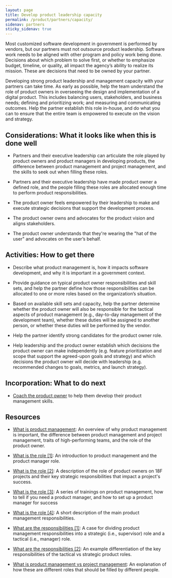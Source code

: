 ```yaml
---
layout: page
title: Develop product leadership capacity
permalink: /product/partners/capacity/
sidenav: partners
sticky_sidenav: true
---
```


Most customized software development in government is performed by vendors, but our partners must not outsource product leadership. Software work needs to be aligned with other program and policy work being done. Decisions about which problem to solve first, or whether to emphasize budget, timeline, or quality, all impact the agency’s ability to realize its mission. These are decisions that need to be owned by your partner.

Developing strong product leadership and management capacity with your partners can take time. As early as possible, help the team understand the role of product owners in overseeing the design and implementation of a digital product. This includes balancing users, stakeholders, and business needs; defining and prioritizing work; and measuring and communicating outcomes. Help the partner establish this role in-house, and do what you can to ensure that the entire team is empowered to execute on the vision and strategy.

## Considerations: What it looks like when this is done well

- Partners and their executive leadership can articulate the role played by product owners and product managers in developing products, the difference between product management and project management, and the skills to seek out when filling these roles.

- Partners and their executive leadership have made product owner a defined role, and the people filling these roles are allocated enough time to perform product responsibilities.

- The product owner feels empowered by their leadership to make and execute strategic decisions that support the development process.

- The product owner owns and advocates for the product vision and aligns stakeholders.

- The product owner understands that they're wearing the "hat of the user" and advocates on the user’s behalf.

## Activities: How to get there

- Describe what product management is, how it impacts software development, and why it is important in a government context.

- Provide guidance on typical product owner responsibilities and skill sets, and help the partner define how those responsibilities can be allocated to one or more roles based on the organization’s situation.

- Based on available skill sets and capacity, help the partner determine whether the product owner will also be responsible for the tactical aspects of product management (e.g., day-to-day management of the development team), whether these duties will be assigned to another person, or whether these duties will be performed by the vendor.

- Help the partner identify strong candidates for the product owner role.

- Help leadership and the product owner establish which decisions the product owner can make independently (e.g. feature prioritization and scope that support the agreed-upon goals and strategy) and which decisions the product owner will decide with leadership (e.g. recommended changes to goals, metrics, and launch strategy).

## Incorporation: What to do next

- [Coach the product owner]({{site.baseurl}}/partners/coach/) to help them develop their product management skills.

## Resources

- [What is product management](https://github.com/18F/CAMD-resources/blob/master/Week%201_%20People%20and%20Process.pdf): An overview of why product management is important, the difference between product management and project management, traits of high-performing teams, and the role of the product owner.

- [What is the role [1]](https://docs.google.com/presentation/d/11BJruGCyGBTM6ErrwZopKHfPsm2sr7-sjhst91dMz3Q/edit#slide=id.g25a3797646_0_404): An introduction to product management and the product manager role.

- [What is the role [2]](https://18f.gsa.gov/2018/04/17/so-youre-a-product-owner/): A description of the role of product owners on 18F projects and their key strategic responsibilities that impact a project's success.

- [What is the role [3]](https://drive.google.com/drive/folders/0BzZVmD5fX0bwNWFoSnpSQVdYQ2c): A series of trainings on product management, how to tell if you need a product manager, and how to set up a product manager for success

- [What is the role [4]](https://docs.google.com/document/d/1DLly2B1_WdKYfQVVleQgSh-Xc31q6j92fP3KOJNlpIc/edit): A short description of the main product management responsibilities.

- [What are the responsibilities [1]](https://docs.google.com/document/d/1YJYFlUte6hbhSoDRRjdZEUZDwydn2XBfF1bywnNV7CE/edit): A case for dividing product management responsibilities into a strategic (i.e., supervisor) role and a tactical (i.e., manager) role.

- [What are the responsibilities [2]](https://docs.google.com/document/d/1HdUoKIuA8xj-lYC1h8BlIFUX5sOtUV_PrKAT90lLitg/edit#heading=h.kxj9srha1axg): An example differentiation of the key responsibilities of the tactical vs strategic product roles.

- [What is product management vs project management](https://www.mindtheproduct.com/product-management-not-responsible-project-management/): An explanation of how these are different roles that should be filled by different people.
